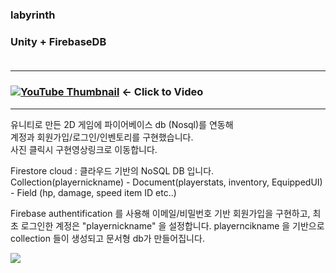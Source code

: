 ### labyrinth
### Unity + FirebaseDB<br> <br>
___
### [![YouTube Thumbnail](https://img.youtube.com/vi/oBQMDn2fYU8/0.jpg)](https://www.youtube.com/watch?v=oBQMDn2fYU8)  <- Click to Video
___
유니티로 만든 2D 게임에 파이어베이스 db (Nosql)를 연동해
<br>계정과 회원가입/로그인/인벤토리를 구현했습니다.
<br>사진 클릭시 구현영상링크로 이동합니다.

Firestore cloud : 클라우드 기반의 NoSQL DB 입니다. 
<br>
Collection(playernickname) - Document(playerstats, inventory, EquippedUI) - Field (hp, damage, speed item ID etc..)

Firebase authentification 를 사용해 이메일/비밀번호 기반 회원가입을 구현하고, 최초 로그인한 계정은 
"playernickname" 을 설정합니다. playerncikname 을 기반으로 collection 들이 생성되고 
문서형 db가 만들어집니다.

<img src ="https://github.com/naimnaro/labyrinth/assets/133749784/f65d971e-05d0-481e-877f-5fb1d5efe16c">




